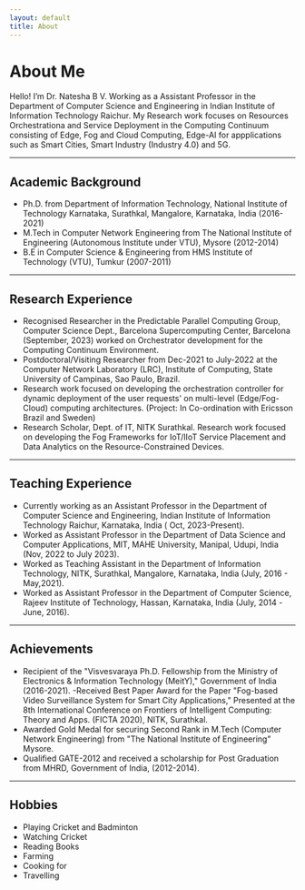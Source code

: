 ```yaml
---
layout: default
title: About
---
```


# About Me

Hello! I’m Dr. Natesha B V. Working as a Assistant Professor in the Department of Computer Science and Engineering in Indian Institute of Information Technology Raichur. My Research work focuses on Resources Orchestrationa and Service Deployment in the Computing Continuum consisting of Edge, Fog and Cloud Computing, Edge-AI for appplications such as Smart Cities, Smart Industry (Industry 4.0) and 5G.  

---

## Academic Background

- Ph.D. from Department of Information Technology, National Institute of Technology Karnataka, Surathkal, Mangalore, Karnataka, India (2016-2021)
- M.Tech in Computer Network Engineering from The National Institute of Engineering (Autonomous Institute under VTU), Mysore (2012-2014)
- B.E in Computer Science & Engineering from HMS Institute of Technology (VTU), Tumkur (2007-2011)

---

## Research Experience

- Recognised Researcher in the Predictable Parallel Computing Group, Computer Science Dept., Barcelona Supercomputing Center, Barcelona (September, 2023) worked on Orchestrator development for the Computing Continuum Environment. 
- Postdoctoral/Visiting Researcher from Dec-2021 to July-2022 at the Computer Network Laboratory (LRC), Institute of Computing, State University of Campinas, Sao Paulo, Brazil.
- Research work focused on developing the orchestration controller for dynamic deployment of the user requests' on multi-level (Edge/Fog-Cloud) computing architectures. (Project: In Co-ordination with Ericsson Brazil and Sweden)
- Research Scholar, Dept. of IT, NITK Surathkal. 
Research work focused on developing the Fog Frameworks for IoT/IIoT Service Placement and Data Analytics on the Resource-Constrained Devices.

---

## Teaching Experience

- Currently working as an Assistant Professor in the Department of Computer Science and Engineering, Indian Institute of Information Technology Raichur, Karnataka, India ( Oct, 2023-Present).
- Worked as Assistant Professor in the Department of Data Science and Computer Applications, MIT, MAHE University, Manipal, Udupi, India  (Nov, 2022 to July 2023). 
- Worked as Teaching Assistant in the Department of Information Technology, NITK, Surathkal, Mangalore, Karnataka, India  (July, 2016 - May,2021).
- Worked as Assistant Professor in the Department of Computer Science, Rajeev Institute of  Technology, Hassan, Karnataka, India (July, 2014 -June, 2016). 

---

## Achievements

- Recipient of the "Visvesvaraya Ph.D. Fellowship from the Ministry of Electronics & Information Technology (MeitY)," Government of India (2016-2021). 
-Received Best Paper Award for the Paper "Fog-based Video Surveillance System for Smart City Applications," Presented at the 8th International Conference on Frontiers of Intelligent Computing: Theory and Apps. (FICTA 2020), NITK, Surathkal.
- Awarded Gold Medal for securing Second Rank in M.Tech (Computer Network Engineering) from "The National Institute of Engineering" Mysore.
- Qualified GATE-2012 and received a scholarship for Post Graduation from MHRD, Government of India, (2012-2014).

---

## Hobbies

- Playing Cricket and Badminton
- Watching Cricket
- Reading Books
- Farming
- Cooking for 
- Travelling
